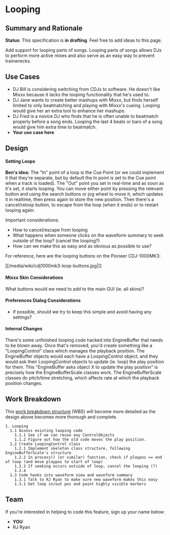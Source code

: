 # Looping

## Summary and Rationale

**Status**: This specification is **in drafting**. Feel free to add
ideas to this page.

Add support for looping parts of songs. Looping parts of songs allows
DJs to perform more active mixes and also serve as an easy way to
prevent trainwrecks.

## Use Cases

  - DJ Bill is considering switching from CDJs to software. He doesn't
    like Mixxx because it lacks the looping functionality that he's used
    to.
  - DJ Jane wants to create better mashups with Mixxx, but finds herself
    limited to only beatmatching and playing with Mixxx's cueing.
    Looping would give her an extra tool to enhance her mashups.
  - DJ Fred is a novice DJ who finds that he is often unable to
    beatmatch properly before a song ends. Looping the last 4 beats or
    bars of a song would give him extra time to beatmatch.
  - **Your use case here**

## Design

#### Setting Loops

**Ben's idea:** The "In" point of a loop is the Cue Point (or we could
implement it that they're separate, but by default the In point is set
to the Cue point when a track is loaded). The "Out" point you set in
real-time and as soon as it's set, it starts looping. You can move
either point by pressing the relevant button and using the search
buttons or jog wheel to move it, which updates it in realtime, then
press again to store the new position. Then there's a cancel/reloop
button, to escape from the loop (when it ends) or to restart looping
again.

Important considerations:

  - How to cancel/escape from looping
  - What happens when someone clicks on the waveform summary to seek
    outside of the loop? (cancel the looping?)
  - How can we make this as easy and as obvious as possible to use?

For reference, here are the looping buttons on the Pioneer CDJ-1000MK3:

[[/media/wiki/cdj1000mk3-loop-buttons.jpg|]]

#### Mixxx Skin Considerations

What buttons would we need to add to the main GUI (ie. all skins)?

#### Preferences Dialog Considerations

  - If possible, should we try to keep this simple and avoid having any
    settings?

#### Internal Changes

There's some unfinished looping code hacked into EngineBuffer that needs
to be blown away. Once that's removed, you'd create something like a
"LoopingControl" class which manages the playback position. The
EngineBuffer objects would each have a LoopingControl object, and they
would ask their LoopingControl objects to update (ie. loop) the play
position for them. This "EngineBuffer asks object X to update the play
position" is precisely how the EngineBufferScale classes work. The
EngineBufferScale classes do pitch/time stretching, which affects rate
at which the playback position changes.

## Work Breakdown

This [work breakdown
structure](http://en.wikipedia.org/wiki/Work_breakdown_structure) (WBS)
will become more detailed as the design above becomes more thorough and
complete.

    1. Looping
      1.1 Assess existing looping code
        1.1.1 See if we can reuse any ControlObjects
        1.1.2 Figure out how the old code moves the play position.
      1.2 Create LoopingControl class
        1.2.1 Implement skeleton class structure, following EngineBufferScale's structure 
        1.2.2 In process() (or similar) function, check if playpos == end of loop (and move playpos to start of loop)
        1.2.3 If seeking occurs outside of loop, cancel the looping (?)
        1.2.4 
      1.3 Code hooks into waveform view and waveform summary
        1.3.1 Talk to RJ Ryan to make sure new waveform makes this easy
        1.3.1 Get loop in/out pos and paint highly visible markers

## Team

If you're interested in helping to code this feature, sign up your name
below:

  - **YOU**
  - RJ Ryan
